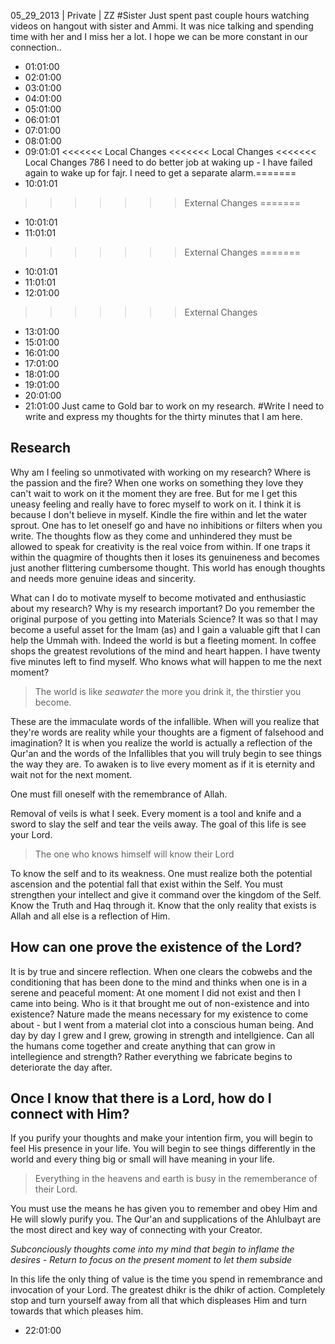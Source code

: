 05_29_2013 | Private | ZZ 
#Sister
Just spent past couple hours watching videos on hangout with sister and Ammi. It was nice talking and spending time with her and I miss her a lot. I hope we can be more constant in our connection..
* 01:01:00
* 02:01:00
* 03:01:00
* 04:01:00
* 05:01:00
* 06:01:01
* 07:01:00
* 08:01:00
* 09:01:01
<<<<<<< Local Changes
<<<<<<< Local Changes
<<<<<<< Local Changes
786
I need to do better job at waking up - I have failed again to wake up for fajr. I need to get a separate alarm.=======
* 10:01:01
>>>>>>> External Changes
=======
* 10:01:01
* 11:01:01
>>>>>>> External Changes
=======
* 10:01:01
* 11:01:01
* 12:01:00
>>>>>>> External Changes
* 13:01:00
* 15:01:00
* 16:01:00
* 17:01:00
* 18:01:00
* 19:01:00
* 20:01:00
* 21:01:00
Just came to Gold bar to work on my research.
#Write
I need to write and express my thoughts for the thirty minutes that I am here. 

Research
---

Why am I feeling so unmotivated with working on my research? Where is the passion and the fire? When one works on something they love they can't wait to work on it the moment they are free. But for me I get this uneasy feeling and really have to forec myself to work on it. I think it is because I don't believe in myself. Kindle the fire within and let the water sprout. One has to let oneself go and have no inhibitions or filters when you write. The thoughts flow as they come and unhindered they must be allowed to speak for creativity is the real voice from within. If one traps it within the quagmire of thoughts then it loses its genuineness and becomes just another flittering cumbersome thought. This world has enough thoughts and needs more genuine ideas and sincerity. 

What can I do to motivate myself to become motivated and enthusiastic about my research? Why is my research important? 
Do you remember the original purpose of you getting into Materials Science? It was so that I may become a useful asset for the Imam (as) and I gain a valuable gift that I can help the Ummah with. Indeed the world is but a fleeting moment. In coffee shops the greatest revolutions of the mind and heart happen. I have twenty five minutes left to find myself. Who knows what will happen to me the next moment?
> The world is like *seawater* the more you drink it, the thirstier you become.

These are the immaculate words of the infallible. 
When will you realize that they're words are reality while your thoughts are a figment of falsehood and imagination? It is when you realize the world is actually a reflection of the Qur'an and the words of the Infallibles that you will truly begin to see things the way they are.
To awaken is to live every moment as if it is eternity and wait not for the next moment. 

One must fill oneself with the remembrance of Allah.

Removal of veils is what I seek. Every moment is a tool and knife and a sword to slay the self and tear the veils away. The goal of this life is see your Lord. 
> The one who knows himself will know their Lord

To know the self and to its weakness. One must realize both the potential ascension and the potential fall that exist within the Self. You must strengthen your intellect and give it command over the kingdom of the Self. Know the Truth and Haq through it. Know that the only reality that exists is Allah and all else is a reflection of Him. 

How can one prove the existence of the Lord?
---

It is by true and sincere reflection. When one clears the cobwebs and the conditioning that has been done to the mind and thinks when one is in a serene and peaceful moment: At one moment I did not exist and then I came into being. Who is it that brought me out of non-existence and into existence? Nature made the means necessary for my existence to come about - but I went from a material clot into a conscious human being. And day by day I grew and I grew, growing in strength and intellgience. Can all the humans come together and create anything that can grow in intellegience and strength? Rather everything we fabricate begins to deteriorate the day after.

Once I know that there is a Lord, how do I connect with Him?
---
If you purify your thoughts and make your intention firm, you will begin to feel His presence in your life. You will begin to see things differently in the world and every thing big or small will have meaning in your life. 
> Everything in the heavens and earth is busy in the rememberance of their Lord. 

You must use the means he has given you to remember and obey Him and He will slowly purify you. The Qur'an and supplications of the Ahlulbayt are the most direct and key way of connecting with your Creator. 

_Subconciously thoughts come into my mind that begin to inflame the desires - Return to focus on the present moment to let them subside_

In this life the only thing of value is the time you spend in remembrance and invocation of your Lord. The greatest dhikr is the dhikr of action. Completely stop and turn yourself away from all that which displeases Him and turn towards that which pleases him. 
* 22:01:00
